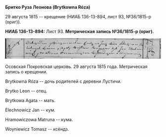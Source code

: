 **Бритко Руза Леонова (Brytkowna Róza)**

29 августа 1815 -- крещение (НИАБ 136-13-894, лист 93, №36/1815-р
(ориг)).

**НИАБ 136-13-894:** Лист 93. **Метрическая запись №36/1815-р (ориг).**

![](./media/3487aef8f376509781150ce55a54f15ee8290b3a.png)

Осовская Покровская церковь. 29 августа 1815 года. Метрическая запись о
крещении.

Brytkowna Róza -- дочь родителей с деревни Лустичи.

Brytko Leon -- отец.

Brytkowa Agata -- мать.

Elechnowicz Jan -- кум.

Hramowiczowa Matruna -- кума.

Woyniewicz Tomasz -- ксёндз.
